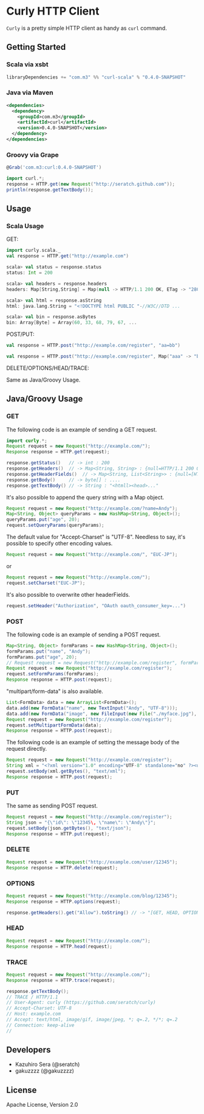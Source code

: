 # Curly HTTP Client

`Curly` is a pretty simple HTTP client as handy as `curl` command.

## Getting Started

### Scala via xsbt

```scala
libraryDependencies += "com.m3" %% "curl-scala" % "0.4.0-SNAPSHOT"
```

### Java via Maven

```xml
<dependencies>
  <dependency>
    <groupId>com.m3</groupId>
    <artifactId>curl</artifactId>
    <version>0.4.0-SNAPSHOT</version>
  </dependency>
</dependencies>
```

### Groovy via Grape

```groovy
@Grab('com.m3:curl:0.4.0-SNAPSHOT')

import curl.*;
response = HTTP.get(new Request("http://seratch.github.com"));
println(response.getTextBody());
```


## Usage

### Scala Usage

GET:

```scala
import curly.scala._
val response = HTTP.get("http://example.com")

scala> val status = response.status
status: Int = 200

scala> val headers = response.headers
headers: Map[String,String] = Map(null -> HTTP/1.1 200 OK, ETag -> "2800e-1b46-4c7d1dcaf9817", Date -> Wed, 17 Oct 2012 15:03:39 GMT, Content-Length -> 6982, Last-Modified -> Wed, 22 Aug 2012 02:54:31 GMT, Content-Type -> text/html; charset=UTF-8, Connection -> close, Accept-Ranges -> bytes, Server -> Apache/2.2.22 (Amazon))

scala> val html = response.asString
html: java.lang.String = "<!DOCTYPE html PUBLIC "-//W3C//DTD ...

scala> val bin = response.asBytes
bin: Array[Byte] = Array(60, 33, 68, 79, 67, ...
```

POST/PUT:

```scala
val response = HTTP.post("http://example.com/register", "aa=bb")

val response = HTTP.post("http://example.com/register", Map("aaa" -> "bb"))
```

DELETE/OPTIONS/HEAD/TRACE:

Same as Java/Groovy Usage.


## Java/Groovy Usage

### GET

The following code is an example of sending a GET request.

```java
import curly.*;
Request request = new Request("http://example.com/");
Response response = HTTP.get(request);

response.getStatus()   // -> int : 200
response.getHeaders()  // -> Map<String, String> : {null=HTTP/1.1 200 OK, ETag="33414 ...
response.getHeaderFields()  // -> Map<String, List<String>> : {null=[HTTP/1.1 200 OK], ETag=["33414 ...
response.getBody()     // -> byte[] : ....
response.getTextBody() // -> String : "<htmll><head>..."
```

It's also possible to append the query string with a Map object.

```java
Request request = new Request("http://example.com/?name=Andy");
Map<String, Object> queryParams = new HashMap<String, Object>();
queryParams.put("age", 20);
request.setQueryParams(queryParams);
````

The default value for "Accept-Charset" is "UTF-8". Needless to say, it's possible to specify other encoding values.

```java
Request request = new Request("http://example.com/", "EUC-JP");
```

or

```java
Request request = new Request("http://example.com/");
request.setCharset("EUC-JP");
```

It's also possible to overwrite other headerFields.

```java
request.setHeader("Authorization", "OAuth oauth_consumer_key=...")
```

### POST

The following code is an example of sending a POST request.

```java
Map<String, Object> formParams = new HashMap<String, Object>();
formParams.put("name", "Andy");
formParams.put("age", 20);
// Request request = new Request("http://example.com/register", formParams);
Request request = new Request("http://example.com/register");
request.setFormParams(formParams);
Response response = HTTP.post(request);
```

"multipart/form-data" is also available.

```java
List<FormData> data = new ArrayList<FormData>();
data.add(new FormData("name", new TextInput("Andy", "UTF-8")));
data.add(new FormData("image", new FileInput(new File("./myface.jpg"), "myface.jpg"), "image/jpeg"));
Request request = new Request("http://example.com/register");
request.setMultipartFormData(data);
Response response = HTTP.post(request);
```

The following code is an example of setting the message body of the request directly.

```java
Request request = new Request("http://example.com/register");
String xml = "<?xml version="1.0" encoding="UTF-8" standalone="no" ?><user><id>1234</id><name>Andy</name></user>";
request.setBody(xml.getBytes(), "text/xml");
Response response = HTTP.post(request);
```

### PUT

The same as sending POST request.

```java
Request request = new Request("http://example.com/register");
String json = "{\"id\": \"12345\, \"name\": \"Andy\"}";
request.setBody(json.getBytes(), "text/json");
Response response = HTTP.put(request);
```

### DELETE

```java
Request request = new Request("http://example.com/user/12345");
Response response = HTTP.delete(request);
```

### OPTIONS

```java
Request request = new Request("http://example.com/blog/12345");
Response response = HTTP.options(request);

response.getHeaders().get("Allow").toString() // -> "[GET, HEAD, OPTIONS, TRACE]"
```

### HEAD

```java
Request request = new Request("http://example.com/");
Response response = HTTP.head(request);
```

### TRACE

```java
Request request = new Request("http://example.com/");
Response response = HTTP.trace(request);

response.getTextBody();
// TRACE / HTTP/1.1
// User-Agent: curly (https://github.com/seratch/curly)
// Accept-Charset: UTF-8
// Host: example.com
// Accept: text/html, image/gif, image/jpeg, *; q=.2, */*; q=.2
// Connection: keep-alive
// 
```

## Developers

- Kazuhiro Sera (@seratch)
- gakuzzzz (@gakuzzzz)

## License

Apache License, Version 2.0
